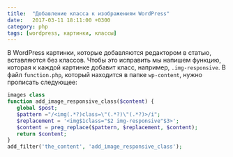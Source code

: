 ```yaml
---
title:  "Добавление класса к изображениям WordPress"
date:   2017-03-11 18:11:00 +0300
category: php
tags: [wordpress, картинки, классы]
---
```

<!--more-->
В WordPress картинки, которые добавляются редактором в статью, вставляются без классов. Чтобы это исправить мы напишем функцию, которая к каждой картинке добавит класс, например, `.img-responsive`. В файл `function.php`, который находится в папке `wp-content`, нужно прописать следующее:

```php
images class
function add_image_responsive_class($content) {
   global $post;
   $pattern ="/<img(.*?)class=\"(.*?)\"(.*?)>/i";
   $replacement = '<img$1class="$2 img-responsive"$3>';
   $content = preg_replace($pattern, $replacement, $content);
   return $content;
}
add_filter('the_content', 'add_image_responsive_class');
```
